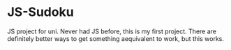 # JS-Sudoku
JS project for uni. Never had JS before, this is my first project. There are definitely better ways to get something aequivalent to work, but this works.
